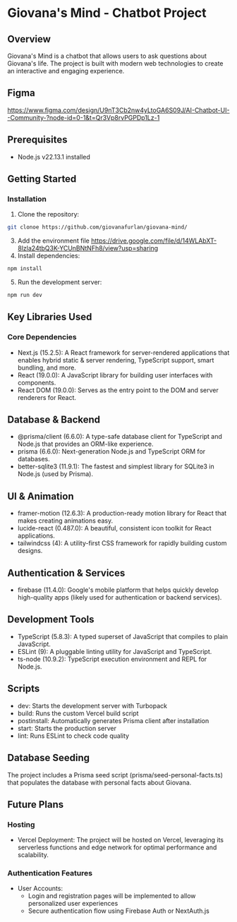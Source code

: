 # Giovana's Mind - Chatbot Project

## Overview
Giovana's Mind is a chatbot that allows users to ask questions about Giovana's life. The project is built with modern web technologies to create an interactive and engaging experience.

## Figma
https://www.figma.com/design/U9nT3Cb2nw4yLtoGA6S09J/AI-Chatbot-UI--Community-?node-id=0-1&t=Qr3Vp8rvPGPDp1Lz-1

## Prerequisites
* Node.js v22.13.1 installed
  
## Getting Started
### Installation
1. Clone the repository:
```bash
git clonoe https://github.com/giovanafurlan/giovana-mind/
```
3. Add the environment file
https://drive.google.com/file/d/14WLAbXT-8lzla24tbQ3K-YCUnBNtNFh8/view?usp=sharing
5. Install dependencies:
```bash
npm install
```
5. Run the development server:
```bash
npm run dev
```
   
## Key Libraries Used
### Core Dependencies
* Next.js (15.2.5): A React framework for server-rendered applications that enables hybrid static & server rendering, TypeScript support, smart bundling, and more.
* React (19.0.0): A JavaScript library for building user interfaces with components.
* React DOM (19.0.0): Serves as the entry point to the DOM and server renderers for React.
  
## Database & Backend
* @prisma/client (6.6.0): A type-safe database client for TypeScript and Node.js that provides an ORM-like experience.
* prisma (6.6.0): Next-generation Node.js and TypeScript ORM for databases.
* better-sqlite3 (11.9.1): The fastest and simplest library for SQLite3 in Node.js (used by Prisma).
  
## UI & Animation
* framer-motion (12.6.3): A production-ready motion library for React that makes creating animations easy.
* lucide-react (0.487.0): A beautiful, consistent icon toolkit for React applications.
* tailwindcss (4): A utility-first CSS framework for rapidly building custom designs.
  
## Authentication & Services
* firebase (11.4.0): Google's mobile platform that helps quickly develop high-quality apps (likely used for authentication or backend services).
  
## Development Tools
* TypeScript (5.8.3): A typed superset of JavaScript that compiles to plain JavaScript.
* ESLint (9): A pluggable linting utility for JavaScript and TypeScript.
* ts-node (10.9.2): TypeScript execution environment and REPL for Node.js.
  
## Scripts
* dev: Starts the development server with Turbopack
* build: Runs the custom Vercel build script
* postinstall: Automatically generates Prisma client after installation
* start: Starts the production server
* lint: Runs ESLint to check code quality
  
## Database Seeding
The project includes a Prisma seed script (prisma/seed-personal-facts.ts) that populates the database with personal facts about Giovana.

## Future Plans

### Hosting
* Vercel Deployment: The project will be hosted on Vercel, leveraging its serverless functions and edge network for optimal performance and scalability.
  
### Authentication Features
* User Accounts:
    * Login and registration pages will be implemented to allow personalized user experiences
    * Secure authentication flow using Firebase Auth or NextAuth.js

